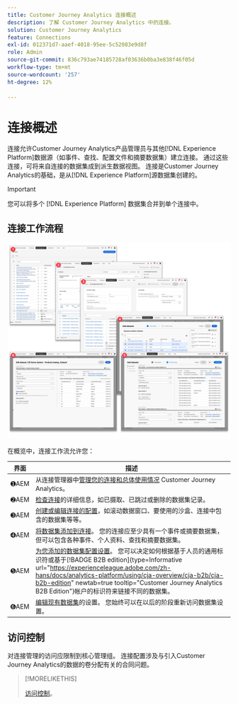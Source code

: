 ```yaml
---
title: Customer Journey Analytics 连接概述
description: 了解 Customer Journey Analytics 中的连接。
solution: Customer Journey Analytics
feature: Connections
exl-id: 012371d7-aaef-4018-95ee-5c52083e9d8f
role: Admin
source-git-commit: 836c793ae74185728af03636b0ba3e838f46f05d
workflow-type: tm+mt
source-wordcount: '257'
ht-degree: 12%

---
```


# 连接概述

连接允许Customer Journey Analytics产品管理员与其他[!DNL  Experience Platform]数据源（如事件、查找、配置文件和摘要数据集）建立连接。 通过这些连接，可将来自连接的数据集成到派生数据视图。 连接是Customer Journey Analytics的基础，是从[!DNL Experience Platform]源数据集创建的。

>[!IMPORTANT]
>
>您可以将多个 [!DNL Experience Platform] 数据集合并到单个连接中。


## 连接工作流程

![连接工作流](assets/connection-workflow.png)

<!-- Outdated interface 

>[!BEGINSHADEBOX]

See ![VideoCheckedOut](/help/assets/icons/VideoCheckedOut.svg) [Configuring connections](https://video.tv.adobe.com/v/35111/?quality=12&learn=on){target="_blank"} for a demo video.

>[!ENDSHADEBOX]

-->

在概览中，连接工作流允许您：

| 界面 | 描述 |
|:---:|---|
| ➊AEM | 从连接管理器中[管理您的连接和总体使用情况](manage-connections.md) Customer Journey Analytics。 |
| ➋AEM | [检查连接](manage-connections.md#connection-details)的详细信息，如已摄取、已跳过或删除的数据集记录。 |
| ➌AEM | [创建或编辑连接的配置](create-connection.md#create-or-edit-a-connection)，如滚动数据窗口、要使用的沙盒、连接中包含的数据集等等。 |
| ➍AEM | [将数据集添加到连接](create-connection.md#add-datasets)。 您的连接应至少具有一个事件或摘要数据集，但可以包含各种事件、个人资料、查找和摘要数据集。 |
| ➎AEM | [为您添加的数据集配置设置](create-connection.md#dataset-settings)。 您可以决定如何根据基于人员的通用标识符或基于[!BADGE B2B edition]{type=Informative url="https://experienceleague.adobe.com/zh-hans/docs/analytics-platform/using/cja-overview/cja-b2b/cja-b2b-edition" newtab=true tooltip="Customer Journey Analytics B2B Edition"}帐户的标识符来链接不同的数据集。 |
| ➏AEM | [编辑现有数据集](create-connection.md#edit-a-dataset)的设置。 您始终可以在以后的阶段重新访问数据集设置。 |



## 访问控制

对连接管理的访问应限制到核心管理组。 连接配置涉及与引入Customer Journey Analytics的数据的卷分配有关的合同问题。

>[!MORELIKETHIS]
>
>[访问控制](/help/technotes/access-control.md)。


